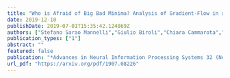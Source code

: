 ```yaml
---
title: "Who is Afraid of Big Bad Minima? Analysis of Gradient-Flow in a Spiked Matrix-Tensor Model"
date: 2019-12-10
publishDate: 2019-07-01T15:35:42.124869Z
authors: ["Stefano Sarao Mannelli","Giulio Biroli","Chiara Cammarota","Florent Krzakala","Lenka Zdeborová"]
publication_types: ["1"]
abstract: ""
featured: false
publication: "*Advances in Neural Information Processing Systems 32 (NeurIPS 2019)*"
url_pdf: "https://arxiv.org/pdf/1907.08226"
---
```


